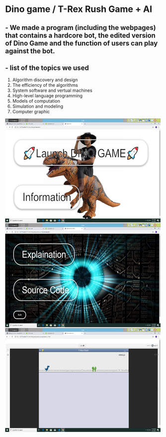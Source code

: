 <html>
  <body>
    <h1>
      Dino game / T-Rex Rush Game + AI
    </h1>
    <h2>
      - We made a program (including the webpages) that contains a hardcore bot, the edited version of Dino Game and the function of users can play against the bot.
    </h2>
    <h2>
      - list of the topics we used
    </h2>
    <ol>
      <li>Algorithm discovery and design</li>
      <li>The efficiency of the algorithms</li>
      <li>System software and vertual machines</li>
      <li>High-level language programming</li>
      <li>Models of computation</li>
      <li>Simulation and modeling</li>
      <li>Computer graphic</li>
    </ol>
    <img src="https://github.com/coolkid67/CTY-Term-Project/blob/master/submenus/backgrounds/Screenshot%20(2).png" width="500" height="333">
    <img src="https://github.com/coolkid67/CTY-Term-Project/blob/master/submenus/backgrounds/Screenshot%20(3).png" width="500" height="333">
    <img src="https://github.com/coolkid67/CTY-Term-Project/blob/master/submenus/backgrounds/Screenshot%20(4).png" width="500" height="333">
  </body>
</html>
